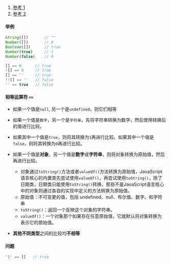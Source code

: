 1. [参考 1](https://segmentfault.com/a/1190000011853970)
2. [参考 2](https://segmentfault.com/a/1190000011854066)

#### 举例

```javascript
String([])       // ""
Number([])       // 0
Boolean([])      // true
Number(true)     // 1
Number(false)    // 0
```

```javascript
[] == 0      // true
![] == 0     // true
[] == ''     // true
!![] == ''   // false
'' == true   // false
```

#### 相等运算符 `==`

- 如果一个值是`null`, 另一个是`undefined`，则它们相等
- 如果一个值是`数字`，另一个是`字符串`，先将字符串转换为数字，然后使用转换后的值进行比较。

- 如果其中一个值是`true`，则将其转换为`1`再进行比较。如果其中一个值是`false`，则将其转换为`0`再进行比较。
- 如果一个值是**对象**，另一个值是**数字**或**字符串**，则将对象转换为原始值，然后再进行比较。
  - 对象通过`toString()`方法或者`valueOf()`方法转换为原始值，JavaScript语言核心的内置类先尝试使用`valueOf()`，再尝试使用`toString()`，除了日期类，日期类只能使用`toString()`转换，那些不是JavaScript语言核心中的对象则通过各自的实现中定义的方法转换为原始值。
  - 原始值：不可变更的值，包括 undefined、null、布尔值、数字、和字符串
  - `toString()`：返回一个反映这个对象的字符串。
  - `valueOf()`：一个对象那个如果存在任意原始值，它就默认将对象转换为表示它的原始值。
- **其他不同类型**之间的比较均**不相等**

#### 问题

```javascript
'1' == []	// true
```

